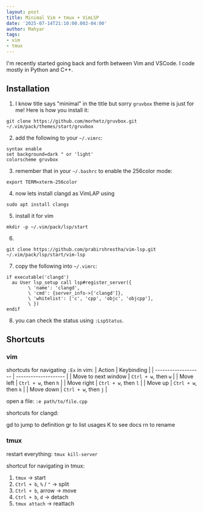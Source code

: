 ```yaml
---
layout: post
title: Minimal Vim + tmux + VimLSP 
date: '2025-07-14T21:10:00.002-04:00'
author: Mahyar
tags:
- vim
- tmux
---
```



I'm recently started going back and forth between Vim and VSCode. I code mostly in Python and C++. 

## Installation

1. I know title says "minimal" in the title but sorry `gruvbox` theme is just for me! Here is how you install it:
```
git clone https://github.com/morhetz/gruvbox.git ~/.vim/pack/themes/start/gruvbox
```

2. add the following to your `~/.vimrc`:
```
syntax enable
set background=dark " or 'light'
colorscheme gruvbox
```

3. remember that in your `~/.bashrc` to enable the 256color mode:
```
export TERM=xterm-256color
```

4. now lets install clangd as VimLAP using
```
sudo apt install clangs
```

5. install it for vim
 ```
mkdir -p ~/.vim/pack/lsp/start
```

6.
```
git clone https://github.com/prabirshrestha/vim-lsp.git ~/.vim/pack/lsp/start/vim-lsp
```

7. copy the following into `~/.vimrc`:
```
if executable('clangd')
  au User lsp_setup call lsp#register_server({
        \ 'name': 'clangd',
        \ 'cmd': {server_info->['clangd']},
        \ 'whitelist': ['c', 'cpp', 'objc', 'objcpp'],
        \ })
endif
```

8. you can check the status using `:LspStatus`.



## Shortcuts
### vim
shortcuts for navigating `:Ex` in vim:
| Action              | Keybinding           |
| ------------------- | -------------------- |
| Move to next window | `Ctrl + w`, then `w` |
| Move left           | `Ctrl + w`, then `h` |
| Move right          | `Ctrl + w`, then `l` |
| Move up             | `Ctrl + w`, then `k` |
| Move down           | `Ctrl + w`, then `j` |


open a file: `:e path/to/file.cpp`

shortcuts for clangd:

gd to jump to definition
gr to list usages
K to see docs
<leader>rn to rename

### tmux
restart everything: `tmux kill-server`

shortcut for navigating in tmux: 
1. `tmux` → start
2. `Ctrl + b`, `%` / `"` → split
3. `Ctrl + b`, arrow → move
4. `Ctrl + b`, `d` → detach
5. `tmux attach` → reattach
